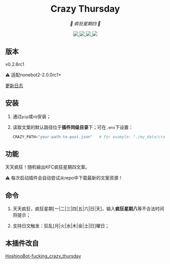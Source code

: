 <div align="center">

# Crazy Thursday

<!-- prettier-ignore-start -->
<!-- markdownlint-disable-next-line MD036 -->
_🍗 疯狂星期四 🍗_
<!-- prettier-ignore-end -->

</div>

<p align="center">
  
  <a href="https://github.com/MinatoAquaCrews/nonebot_plugin_crazy_thursday/blob/beta/LICENSE">
    <img src="https://img.shields.io/github/license/MinatoAquaCrews/nonebot_plugin_crazy_thursday?color=blue">
  </a>
  
  <a href="https://github.com/nonebot/nonebot2">
    <img src="https://img.shields.io/badge/nonebot2-2.0.0rc1+-green">
  </a>
  
  <a href="https://github.com/MinatoAquaCrews/nonebot_plugin_crazy_thursday/releases/tag/v0.2.6rc1">
    <img src="https://img.shields.io/github/v/release/MinatoAquaCrews/nonebot_plugin_crazy_thursday?color=orange">
  </a>

  <a href="https://www.codefactor.io/repository/github/MinatoAquaCrews/nonebot_plugin_crazy_thursday">
    <img src="https://img.shields.io/codefactor/grade/github/MinatoAquaCrews/nonebot_plugin_crazy_thursday/beta?color=red">
  </a>
  
</p>

## 版本

v0.2.6rc1

⚠ 适配nonebot2-2.0.0rc1+

[更新日志](https://github.com/MinatoAquaCrews/nonebot_plugin_crazy_thursday/releases/tag/v0.2.6rc1)

## 安装

1. 通过`pip`或`nb`安装；

2. 读取文案的默认路径位于**插件同级目录**下；可在`.env`下设置：

    ```python
    CRAZY_PATH="your-path-to-post.json"   # For example: "./my_data/crazy_thursday"，在此文件夹下放置"post.json"
    ```

## 功能

天天疯狂！随机输出KFC疯狂星期四文案。

⚠ 每次启动插件会自动尝试从repo中下载最新的文案资源！

## 命令

1. 天天疯狂，疯狂星期[一|二|三|四|五|六|日|天]，输入**疯狂星期八**等不合法时间将提示；

2. 支持日文触发：狂乱[月|火|水|木|金|土|日]曜日；

## 本插件改自

[HoshinoBot-fucking_crazy_thursday](https://github.com/Nicr0n/fucking_crazy_thursday)